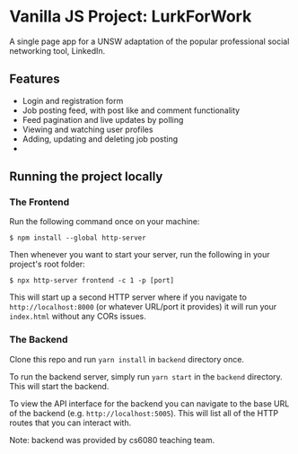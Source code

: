 # Vanilla JS Project: LurkForWork

A single page app for a UNSW adaptation of the popular professional social networking tool, LinkedIn.


## Features
 * Login and registration form
 * Job posting feed, with post like and comment functionality
 * Feed pagination and live updates by polling
 * Viewing and watching user profiles
 * Adding, updating and deleting job posting
 * 

## Running the project locally
### The Frontend

Run the following command once on your machine:

`$ npm install --global http-server`

Then whenever you want to start your server, run the following in your project's root folder:

`$ npx http-server frontend -c 1 -p [port]`


This will start up a second HTTP server where if you navigate to `http://localhost:8000` (or whatever URL/port it provides) it will run your `index.html` without any CORs issues.

### The Backend
Clone this repo and run `yarn install` in `backend` directory once.

To run the backend server, simply run `yarn start` in the `backend` directory. This will start the backend.

To view the API interface for the backend you can navigate to the base URL of the backend (e.g. `http://localhost:5005`). This will list all of the HTTP routes that you can interact with.

Note: backend was provided by cs6080 teaching team.
